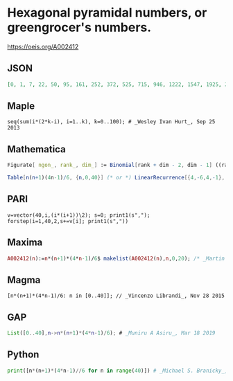 # Hexagonal pyramidal numbers, or greengrocer's numbers\.
https://oeis.org/A002412
## JSON
```JSON
[0, 1, 7, 22, 50, 95, 161, 252, 372, 525, 715, 946, 1222, 1547, 1925, 2360, 2856, 3417, 4047, 4750, 5530, 6391, 7337, 8372, 9500, 10725, 12051, 13482, 15022, 16675, 18445, 20336, 22352, 24497, 26775, 29190, 31746, 34447, 37297, 40300]
```
## Maple
```Maple
seq(sum(i*(2*k-i), i=1..k), k=0..100); # _Wesley Ivan Hurt_, Sep 25 2013
```
## Mathematica
```Mathematica
Figurate[ ngon_, rank_, dim_] := Binomial[rank + dim - 2, dim - 1] ((rank - 1)*(ngon - 2) + dim)/dim; Table[ Figurate[6, r, 3], {r, 0, 40}] (* _Robert G. Wilson v_, Aug 22 2010 *)
```
```Mathematica
Table[n(n+1)(4n-1)/6, {n,0,40}] (* or *) LinearRecurrence[{4,-6,4,-1}, {0,1,7,22}, 40] (* _Harvey P. Dale_, Jul 16 2011 *)
```
## PARI
```PARI
v=vector(40,i,(i*(i+1))\2); s=0; print1(s","); forstep(i=1,40,2,s+=v[i]; print1(s","))
```
## Maxima
```Maxima
A002412(n):=n*(n+1)*(4*n-1)/6$ makelist(A002412(n),n,0,20); /* _Martin Ettl_, Dec 12 2012 */
```
## Magma
```Magma
[n*(n+1)*(4*n-1)/6: n in [0..40]]; // _Vincenzo Librandi_, Nov 28 2015
```
## GAP
```GAP
List([0..40],n->n*(n+1)*(4*n-1)/6); # _Muniru A Asiru_, Mar 18 2019
```
## Python
```Python
print([n*(n+1)*(4*n-1)//6 for n in range(40)]) # _Michael S. Branicky_, Mar 28 2022
```
